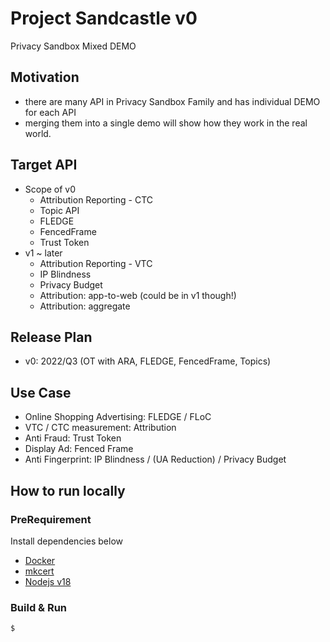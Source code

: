 # Project Sandcastle v0

Privacy Sandbox Mixed DEMO

## Motivation

- there are many API in Privacy Sandbox Family and has individual DEMO for each API
- merging them into a single demo will show how they work in the real world.

## Target API

- Scope of v0
  - Attribution Reporting - CTC
  - Topic API
  - FLEDGE
  - FencedFrame
  - Trust Token
- v1 ~ later
  - Attribution Reporting - VTC
  - IP Blindness
  - Privacy Budget
  - Attribution: app-to-web (could be in v1 though!)
  - Attribution: aggregate

## Release Plan

- v0: 2022/Q3 (OT with  ARA, FLEDGE, FencedFrame, Topics)

## Use Case

- Online Shopping Advertising: FLEDGE / FLoC
- VTC / CTC measurement: Attribution
- Anti Fraud: Trust Token
- Display Ad: Fenced Frame
- Anti Fingerprint: IP Blindness / (UA  Reduction) / Privacy Budget

## How to run locally

### PreRequirement

Install dependencies below

- [Docker](https://docs.docker.com/engine/install/)
- [mkcert](https://github.com/FiloSottile/mkcert)
- [Nodejs v18](https://nodejs.org/)

### Build & Run

```sh
$ 
```